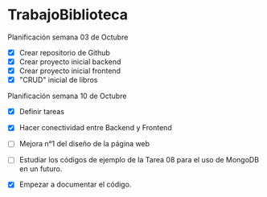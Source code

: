 # TrabajoBiblioteca

Planificación semana 03 de Octubre
- [x] Crear repositorio de Github
- [x] Crear proyecto inicial backend
- [x] Crear proyecto inicial frontend
- [x] "CRUD" inicial de libros

Planificación semana 10 de Octubre
- [x] Definir tareas 
- [x] Hacer conectividad entre Backend y Frontend
- [ ] Mejora n°1 del diseño de la página web
- [ ] Estudiar los códigos de ejemplo de la Tarea 08 para el uso de MongoDB en un futuro.
- [x] Empezar a documentar el código.




